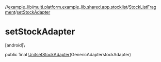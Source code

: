 //[example_lib](../../../index.md)/[multi.platform.example_lib.shared.app.stocklist](../index.md)/[StockListFragment](index.md)/[setStockAdapter](set-stock-adapter.md)

# setStockAdapter

[android]\

public final [Unit](https://kotlinlang.org/api/latest/jvm/stdlib/kotlin/-unit/index.html)[setStockAdapter](set-stock-adapter.md)(GenericAdapterstockAdapter)
